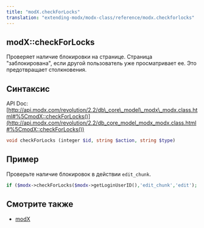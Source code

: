 ```yaml
---
title: "modX.checkForLocks"
translation: "extending-modx/modx-class/reference/modx.checkforlocks"
---
```


## modX::checkForLocks

Проверяет наличие блокировки на странице. Страница "заблокирована", если другой пользователь уже просматривает ее. Это предотвращает столкновения.

## Синтаксис

API Doc: [http://api.modx.com/revolution/2.2/db\_core\_model\_modx\_modx.class.html#%5CmodX::checkForLocks()](http://api.modx.com/revolution/2.2/db_core_model_modx_modx.class.html#%5CmodX::checkForLocks())

``` php
void checkForLocks (integer $id, string $action, string $type)
```

## Пример

Проверьте наличие блокировок в действии `edit_chunk`.

``` php
if ($modx->checkForLocks($modx->getLoginUserID(),'edit_chunk','edit');
```

## Смотрите также

- [modX](extending-modx/core-model/modx "modX")
